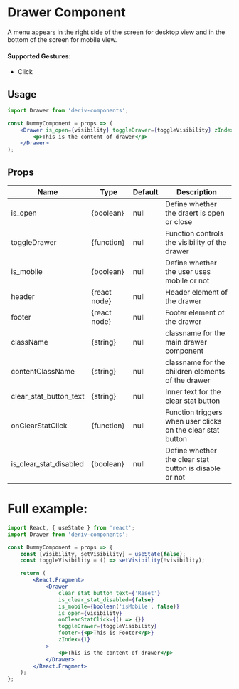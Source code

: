 # Drawer Component

A menu appears in the right side of the screen for desktop view and in the bottom of the screen for mobile view.

#### Supported Gestures:

- Click

## Usage

```jsx
import Drawer from 'deriv-components';

const DummyComponent = props => (
    <Drawer is_open={visibility} toggleDrawer={toggleVisibility} zIndex={1}>
        <p>This is the content of drawer</p>
    </Drawer>
);
```

## Props

| Name                   | Type         | Default | Description                                                 |
| ---------------------- | ------------ | ------- | ----------------------------------------------------------- |
| is_open                | {boolean}    | null    | Define whether the draert is open or close                  |
| toggleDrawer           | {function}   | null    | Function controls the visibility of the drawer              |
| is_mobile              | {boolean}    | null    | Define whether the user uses mobile or not                  |
| header                 | {react node} | null    | Header element of the drawer                                |
| footer                 | {react node} | null    | Footer element of the drawer                                |
| className              | {string}     | null    | classname for the main drawer component                     |
| contentClassName       | {string}     | null    | classname for the children elements of the drawer           |
| clear_stat_button_text | {string}     | null    | Inner text for the clear stat button                        |
| onClearStatClick       | {function}   | null    | Function triggers when user clicks on the clear stat button |
| is_clear_stat_disabled | {boolean}    | null    | Define whether the clear stat button is disable or not      |

# Full example:

```jsx
import React, { useState } from 'react';
import Drawer from 'deriv-components';

const DummyComponent = props => {
    const [visibility, setVisibility] = useState(false);
    const toggleVisibility = () => setVisibility(!visibility);

    return (
        <React.Fragment>
            <Drawer
                clear_stat_button_text={'Reset'}
                is_clear_stat_disabled={false}
                is_mobile={boolean('isMobile', false)}
                is_open={visibility}
                onClearStatClick={() => {}}
                toggleDrawer={toggleVisibility}
                footer={<p>This is Footer</p>}
                zIndex={1}
            >
                <p>This is the content of drawer</p>
            </Drawer>
        </React.Fragment>
    );
};
```
